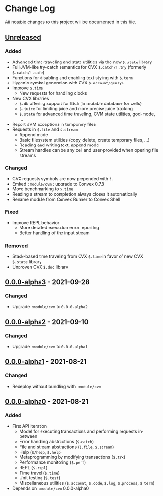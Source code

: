 # Change Log

All notable changes to this project will be documented in this file.



## [Unreleased]

### Added

- Advanced time-traveling and state utilities via the new `$.state` library
- Full JVM-like try-catch semantics for CVX `$.catch/!.try` (formerly `$.catch/!.safe`)
- Functions for disabling and enabling text styling with `$.term`
- Hygenic symbol generation with CVX `$.account/gensym`
- Improve `$.time`
    - New requests for handling clocks
- New CVX libraries
    - `$.db` offering support for Etch (immutable database for cells)
    - `$.juice` for limiting juice and more precise juice tracking
    - `$.state` for advanced time traveling, CVM state utilities, god-mode, ...
- Report JVM exceptions in temporary files
- Requests in `$.file` and `$.stream`
    - Append mode
    - Basic filesystem utilities (copy, delete, create temporary files, ...)
    - Reading and writing text, append mode
    - Stream handles can be any cell and user-provided when opening file streams

### Changed

- CVX requests symbols are now prepended with `!.`
- Embed `:module/cvm` ; upgrade to Convex 0.7.8
- Move benchmarking to `$.time`
- Reading a stream to completion always closes it automatically
- Rename module from Convex Runner to Convex Shell

### Fixed

- Improve REPL behavior
    - More detailed execution error reporting
    - Better handling of the input stream

### Removed

- Stack-based time traveling from CVX `$.time` in favor of new CVX `$.state` library
- Unproven CVX `$.doc` library



## [0.0.0-alpha3] - 2021-09-28

### Changed

- Upgrade `:module/cvm` to `0.0.0-alpha2`



## [0.0.0-alpha2] - 2021-09-10

### Changed

- Upgrade `:module/cvm` to `0.0.0-alpha1`



## [0.0.0-alpha1] - 2021-08-21

### Changed

- Redeploy without bundling with `:module/cvm`



## [0.0.0-alpha0] - 2021-08-21

### Added

- First API iteration
    - Model for executing transactions and performing requests in-between
    - Error handling abstractions (`$.catch`)
    - File and stream abstractions (`$.file`, `$.stream`)
    - Help (`$/help`, `$.help`)
    - Metaprogramming by modifying transactions (`$.trx`)
    - Performance monitoring (`$.perf`)
    - REPL (`$.repl`)
    - Time travel (`$.time`)
    - Unit testing (`$.test`)
    - Miscellaneous utilities (`$.account`, `$.code`, `$.log`, `$.process`, `$.term`)
- Depends on `:module/cvm` 0.0.0-alpha0



[Unreleased]:   https://github.com/convex-dev/convex.cljc/compare/run/0.0.0-alpha2...HEAD
[0.0.0-alpha3]: https://github.com/convex-dev/convex.cljc/compare/run/0.0.0-alpha2...run/0.0.0-alpha3
[0.0.0-alpha2]: https://github.com/convex-dev/convex.cljc/compare/run/0.0.0-alpha1...run/0.0.0-alpha2
[0.0.0-alpha1]: https://github.com/convex-dev/convex.cljc/compare/run/0.0.0-alpha0...run/0.0.0-alpha1
[0.0.0-alpha0]: https://github.com/convex-dev/convex.cljc/releases/tag/run/0.0.0-alpha0
